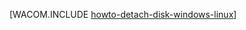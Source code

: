 <properties urlDisplayName="Detach a Disk" pageTitle="Detach a disk from a Windows Virtual Machine | Azure" metaKeywords="" description="Learn to detach a disk from a Virtual Machine in Azure." metaCanonical="" services="virtual-machines,storage" documentationCenter="" title="How to Detach a Data Disk from a Virtual Machine" authors="kathydav" solutions="" manager="timlt" editor="" />

<tags ms.service="virtual-machines" ms.workload="infrastructure-services" ms.tgt_pltfrm="vm-windows" ms.devlang="na" ms.topic="article" ms.date="10/22/2014" ms.author="kathydav" />





[WACOM.INCLUDE [howto-detach-disk-windows-linux](../includes/howto-detach-disk-windows-linux.md)]
